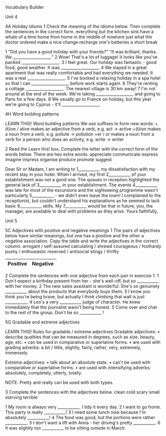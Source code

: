 Vocabulary Builder

Unit 4

4A Holiday idioms
1 Check the meaning of the idioms below. Then complete the sentences in the correct form.
everything but the kitchen sink   have a whale of a time
home from home   in the middle of nowhere
just what the doctor ordered   make a nice change
recharge one's batteries   a short break

1 "Did you have a good holiday with your friends?" "It was brilliant, thanks. We ___________________."
2 Wow! That's a lot of luggage! It looks like you've packed ___________________.
3 I feel great. Our holiday was fantastic - good food, good weather. It was ___________________.
4 We stayed in a great apartment that was really comfortable and had everything we needed. It was a real ___________________.
5 I've booked a relaxing holiday in a spa hotel so that I can ___________________ before work starts again.
6 They're renting a cottage ___________________. The nearest village is 30 km away!
7 I'm not around at the end of the week. We're taking ___________________ and going to Paris for a few days.
8 We usually go to France on holiday, but this year we're going to Cyprus - it'll ___________________.

4H Word building patterns

LEARN THIS! Word building patterns
We use suffixes to form new words:
+(t)ive / ative makes an adjective from a verb, e.g. act → active
+(t)ion makes a noun from a verb, e.g. pollute → pollution
+er / or makes a noun from a verb for a person who does an activity, e.g. write → writer

2 Read the Learn this! box. Complete the letter with the correct form of the words below. There are two extra words.
appreciate   communicate   express   imagine   impress
organise   produce   promote   suggest

Dear Sir or Madam,
I am writing to 1___________ my dissatisfaction with my recent stay in your hotel.
When I arrived, my first 2___________ of your establishment was not a good one. The queues in reception highlighted the general lack of 3___________ in your establishment.
The events 4___________ was late for most of the excursions and the sightseeing programme wasn't particularly 5___________ - we didn't even leave the town!
I complained to the receptionist, but couldn't understand his explanations as he seemed to lack basic 6___________ skills.
My 7___________ would be that in future, you, the manager, are available to deal with problems as they arise.
Yours faithfully,

Unit 5

5C Adjectives with positive and negative meanings
1 The pairs of adjectives below have similar meanings, but one has a positive and the other a negative association. Copy the table and write the adjectives in the correct column.
arrogant / self-assured   calculating / shrewd
courageous / foolhardy   pushy / enthusiastic
reserved / antisocial   stingy / thrifty

Positive | Negative
--------|--------

2 Complete the sentences with one adjective from each pair in exercise 1.
1 Don't expect a birthday present from her - she's well-off, but so ___________ with her money.
2 The new sales assistant is wonderful. She's so genuinely ___________ about the products that everybody buys them.
3 I know you think you're being brave, but actually I think climbing that wall is just ___________.
4 Leo's a very ___________ judge of character. He knew immediately that the journalist wasn't being honest.
5 Come over and chat to the rest of the group. Don't be so ___________ !

5G Gradable and extreme adjectives

LEARN THIS! Rules for gradable / extreme adjectives
Gradable adjectives:
• describe qualities that can be measured in degrees, such as size, beauty, age, etc.
• can be used in comparative or superlative forms.
• are used with grading adverbs: a bit / little, slightly, fairly, rather, very, extremely, immensely.

Extreme adjectives:
• talk about an absolute state.
• can't be used with comparative or superlative forms.
• are used with intensifying adverbs: absolutely, completely, utterly, totally.

NOTE: Pretty and really can be used with both types.

3 Complete the sentences with the adjectives below.
clean   cold   scary   small   starving   terrible

1 My room is always very ___________. I tidy it every day.
2 I want to go home. This party is really ___________!
3 I need some lunch now because I'm absolutely ___________!
4 The food was good, but the portions were rather ___________.
5 I don't want a lift with Anna - her driving's pretty ___________.
6 It was slightly too ___________ to be sitting outside in March.